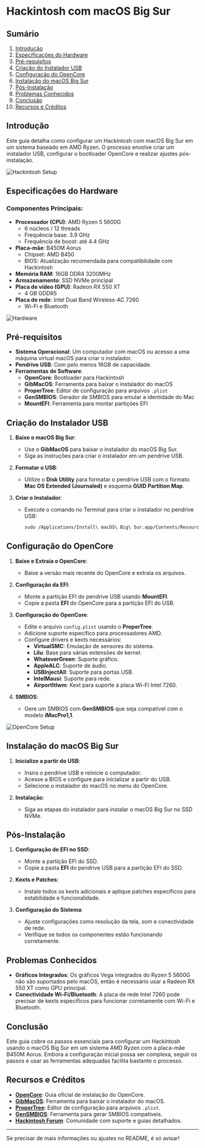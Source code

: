 # Hackintosh com macOS Big Sur

## Sumário
1. [Introdução](#introdução)
2. [Especificações do Hardware](#especificações-do-hardware)
3. [Pré-requisitos](#pré-requisitos)
4. [Criação do Instalador USB](#criação-do-instalador-usb)
5. [Configuração do OpenCore](#configuração-do-opencore)
6. [Instalação do macOS Big Sur](#instalação-do-macos-big-sur)
7. [Pós-Instalação](#pós-instalação)
8. [Problemas Conhecidos](#problemas-conhecidos)
9. [Conclusão](#conclusão)
10. [Recursos e Créditos](#recursos-e-créditos)

## Introdução
Este guia detalha como configurar um Hackintosh com macOS Big Sur em um sistema baseado em AMD Ryzen. O processo envolve criar um instalador USB, configurar o bootloader OpenCore e realizar ajustes pós-instalação.

![Hackintosh Setup](https://user-images.githubusercontent.com/your-username/hackintosh-setup.png)

## Especificações do Hardware

### Componentes Principais:
- **Processador (CPU)**: AMD Ryzen 5 5600G
  - 6 núcleos / 12 threads
  - Frequência base: 3.9 GHz
  - Frequência de boost: até 4.4 GHz
- **Placa-mãe**: B450M Aorus
  - Chipset: AMD B450
  - BIOS: Atualização recomendada para compatibilidade com Hackintosh
- **Memória RAM**: 16GB DDR4 3200MHz
- **Armazenamento**: SSD NVMe principal
- **Placa de vídeo (GPU)**: Radeon RX 550 XT
  - 4 GB GDDR5
- **Placa de rede**: Intel Dual Band Wireless-AC 7260
  - Wi-Fi e Bluetooth

![Hardware](https://user-images.githubusercontent.com/your-username/hardware.png)

## Pré-requisitos

- **Sistema Operacional**: Um computador com macOS ou acesso a uma máquina virtual macOS para criar o instalador.
- **Pendrive USB**: Com pelo menos 16GB de capacidade.
- **Ferramentas de Software**:
  - **OpenCore**: Bootloader para Hackintosh
  - **GibMacOS**: Ferramenta para baixar o instalador do macOS
  - **ProperTree**: Editor de configuração para arquivos `.plist`
  - **GenSMBIOS**: Gerador de SMBIOS para emular a identidade do Mac
  - **MountEFI**: Ferramenta para montar partições EFI

## Criação do Instalador USB

1. **Baixe o macOS Big Sur**:
   - Use o **GibMacOS** para baixar o instalador do macOS Big Sur.
   - Siga as instruções para criar o instalador em um pendrive USB.

2. **Formatar o USB**:
   - Utilize o **Disk Utility** para formatar o pendrive USB com o formato **Mac OS Extended (Journaled)** e esquema **GUID Partition Map**.

3. **Criar o Instalador**:
   - Execute o comando no Terminal para criar o instalador no pendrive USB:
     ```bash
     sudo /Applications/Install\ macOS\ Big\ Sur.app/Contents/Resources/createinstallmedia --volume /Volumes/MyVolume
     ```

## Configuração do OpenCore

1. **Baixe e Extraia o OpenCore**:
   - Baixe a versão mais recente do OpenCore e extraia os arquivos.

2. **Configuração da EFI**:
   - Monte a partição EFI do pendrive USB usando **MountEFI**.
   - Copie a pasta **EFI** do OpenCore para a partição EFI do USB.

3. **Configuração do OpenCore**:
   - Edite o arquivo `config.plist` usando o **ProperTree**.
   - Adicione suporte específico para processadores AMD.
   - Configure drivers e kexts necessários:
     - **VirtualSMC**: Emulação de sensores do sistema.
     - **Lilu**: Base para várias extensões de kernel.
     - **WhateverGreen**: Suporte gráfico.
     - **AppleALC**: Suporte de áudio.
     - **USBInjectAll**: Suporte para portas USB.
     - **IntelMausi**: Suporte para rede.
     - **AirportItlwm**: Kext para suporte à placa Wi-Fi Intel 7260.

4. **SMBIOS**:
   - Gere um SMBIOS com **GenSMBIOS** que seja compatível com o modelo **iMacPro1,1**.

![OpenCore Setup](https://user-images.githubusercontent.com/your-username/opencore-setup.png)

## Instalação do macOS Big Sur

1. **Inicialize a partir do USB**:
   - Insira o pendrive USB e reinicie o computador.
   - Acesse a BIOS e configure para inicializar a partir do USB.
   - Selecione o instalador do macOS no menu do OpenCore.

2. **Instalação**:
   - Siga as etapas do instalador para instalar o macOS Big Sur no SSD NVMe.

## Pós-Instalação

1. **Configuração de EFI no SSD**:
   - Monte a partição EFI do SSD.
   - Copie a pasta **EFI** do pendrive USB para a partição EFI do SSD.

2. **Kexts e Patches**:
   - Instale todos os kexts adicionais e aplique patches específicos para estabilidade e funcionalidade.

3. **Configuração do Sistema**:
   - Ajuste configurações como resolução da tela, som e conectividade de rede.
   - Verifique se todos os componentes estão funcionando corretamente.

## Problemas Conhecidos

- **Gráficos Integrados**: Os gráficos Vega integrados do Ryzen 5 5600G não são suportados pelo macOS, então é necessário usar a Radeon RX 550 XT como GPU principal.
- **Conectividade Wi-Fi/Bluetooth**: A placa de rede Intel 7260 pode precisar de kexts específicos para funcionar corretamente com Wi-Fi e Bluetooth.

## Conclusão
Este guia cobre os passos essenciais para configurar um Hackintosh usando o macOS Big Sur em um sistema AMD Ryzen com a placa-mãe B450M Aorus. Embora a configuração inicial possa ser complexa, seguir os passos e usar as ferramentas adequadas facilita bastante o processo.

## Recursos e Créditos
- **[OpenCore](https://dortania.github.io/OpenCore-Install-Guide/)**: Guia oficial de instalação do OpenCore.
- **[GibMacOS](https://github.com/corpnewt/gibMacOS)**: Ferramenta para baixar o instalador do macOS.
- **[ProperTree](https://github.com/corpnewt/ProperTree)**: Editor de configuração para arquivos `.plist`.
- **[GenSMBIOS](https://github.com/corpnewt/GenSMBIOS)**: Ferramenta para gerar SMBIOS compatíveis.
- **[Hackintosh Forum](https://www.tonymacx86.com/)**: Comunidade com suporte e guias detalhados.

---

Se precisar de mais informações ou ajustes no README, é só avisar!
